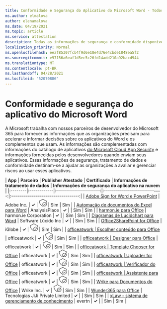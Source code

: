 ```yaml
---
title: Conformidade e Segurança do Aplicativo do Microsoft Word - Todos os Aplicativos
ms.author: elmalova
author: elenamalova
ms.date: 04/19/2021
ms.topic: article
ms.service: attestation
description: Todas as informações de segurança e conformidade disponíveis para todos os aplicativos do Microsoft Word.
localization_priority: Normal
ms.openlocfilehash: eeaf85307fcb4f9d6e18e4d76e4cbde1848ea5f2
ms.sourcegitcommit: e97156a6eaf1d5ec5c26fd14add210a92bacd944
ms.translationtype: MT
ms.contentlocale: pt-BR
ms.lasthandoff: 04/28/2021
ms.locfileid: "52070886"
---
```

# <a name="microsoft-word-app-security-and-compliance"></a>Conformidade e segurança do aplicativo do Microsoft Word

A Microsoft trabalha com nossos parceiros de desenvolvedor do Microsoft 365 para fornecer as informações que as organizações precisam para acelerar e informar decisões sobre os aplicativos do Word e os complementos que usam. As informações são complementadas com informações do catálogo de aplicativos [do Microsoft Cloud App Security](https://www.microsoft.com/en-us/enterprise-mobility-security/cloud-app-security) e informações fornecidas pelos desenvolvedores quando enviam seus aplicativos. Essas informações de segurança, tratamento de dados e conformidade destinam-se a ajudar as organizações a avaliar e gerenciar riscos ao usar esses aplicativos.

| **App** | **Parceiro** | **Publisher Atestado** | **Certificado** | **Informações de tratamento de dados** | **Informações de segurança do aplicativo na nuvem** |
|:--------|:------------|:----------------------:|:-----------------------------:|:----------------------------------:|
| [Adobe Sign for Word e PowerPoint](./adobe-inc-sign-for-word-and-powerpoint.md) | Adobe Inc. | **✓** | <img alt="Certified application badge" src="../media/certified-badge.png" height="25" width="25" /> | Sim | Sim |
| [Automação de documentos do Excel para Word](./analysisplace-excel-to-word-document-automation.md) | AnalysisPlace | **✓** |  | Sim | Sim |
| [harmon.ie para Office](./harmonie-corporation-for-office.md) | harmon.ie Corporation | **✓** |  | Sim | Sim |
| [Diagramas de Lucidchart para Word](./lucid-software-inc-lucidchart-diagrams-for-word.md) | Software Lúcido Inc | **✓** |  | Sim | Sim |
| [Office2SharePoint for Office](./iglobe-office2sharepoint-for-office.md) | iGlobe | **✓** | <img alt="Certified application badge" src="../media/certified-badge.png" height="25" width="25" /> | Sim | Sim |
| [officeatwork | Escolher conteúdo para Office](./officeatwork-officeatworkcontent-chooser-for-office.md) | officeatwork | **✓** | <img alt="Certified application badge" src="../media/certified-badge.png" height="25" width="25" /> | Sim | Sim |
| [officeatwork | Designer para Office](./officeatwork-officeatworkdesigner-for-office.md) | officeatwork | **✓** | <img alt="Certified application badge" src="../media/certified-badge.png" height="25" width="25" /> | Sim | Sim |
| [officeatwork | Template Chooser for Office](./officeatwork-officeatworktemplate-chooser-for-office.md) | officeatwork | **✓** | <img alt="Certified application badge" src="../media/certified-badge.png" height="25" width="25" /> | Sim | Sim |
| [officeatwork | Uploader for Office](./officeatwork-officeatworkuploader-for-office.md) | officeatwork | **✓** | <img alt="Certified application badge" src="../media/certified-badge.png" height="25" width="25" /> | Sim | Sim |
| [officeatwork | Verificador do Office](./officeatwork-officeatworkverifier-for-office.md) | officeatwork | **✓** | <img alt="Certified application badge" src="../media/certified-badge.png" height="25" width="25" /> | Sim | Sim |
| [officeatwork | Assistente para Office](./officeatwork-officeatworkwizard-for-office.md) | officeatwork | **✓** | <img alt="Certified application badge" src="../media/certified-badge.png" height="25" width="25" /> | Sim | Sim |
| [Wrike para Documentos do Office](./wrike-inc-for-office-documents.md) | Wrike Inc. | **✓** | <img alt="Certified application badge" src="../media/certified-badge.png" height="25" width="25" /> | Sim | Sim |
| [Wunder365 para Office](./jiji-technologies-private-limited-wunder365-for-office.md) | Tecnologias JiJi Private Limited | **✓** |  | Sim | Sim |
| [xLaw - sistema de gerenciamento de conhecimento](./evertn-xlaw-knowledge-management-system.md) | evertn | **✓** |  | Sim | Sim |
